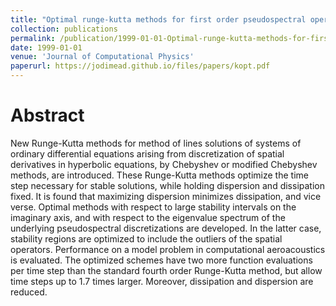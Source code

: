 ```yaml
---
title: "Optimal runge-kutta methods for first order pseudospectral operators"
collection: publications
permalink: /publication/1999-01-01-Optimal-runge-kutta-methods-for-first-order-pseudospectral-operators
date: 1999-01-01
venue: 'Journal of Computational Physics'
paperurl: https://jodimead.github.io/files/papers/kopt.pdf
---
```

Abstract
======
New Runge-Kutta methods for method of lines solutions of systems of ordinary differential equations arising from discretization of spatial derivatives in hyperbolic equations, by Chebyshev or modified Chebyshev methods, are introduced.  These Runge-Kutta methods optimize the time step necessary for stable solutions, while holding dispersion and dissipation fixed.  It is found that maximizing dispersion minimizes dissipation, and vice verse.  Optimal methods with respect to large stability intervals on the imaginary axis, and with respect to the eigenvalue spectrum of the underlying pseudospectral discretizations are developed.  In the latter case, stability regions are optimized to include the outliers of the spatial operators.  Performance on a model problem in computational aeroacoustics is evaluated.  The optimized schemes have two more function evaluations per time step than the standard fourth order Runge-Kutta method, but allow time steps up to 1.7 times larger.  Moreover, dissipation and dispersion are reduced. 
